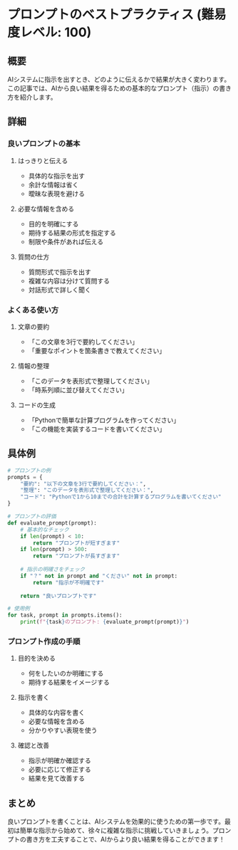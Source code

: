 # プロンプトのベストプラクティス (難易度レベル: 100)

## 概要
AIシステムに指示を出すとき、どのように伝えるかで結果が大きく変わります。この記事では、AIから良い結果を得るための基本的なプロンプト（指示）の書き方を紹介します。

## 詳細
### 良いプロンプトの基本
1. はっきりと伝える
   - 具体的な指示を出す
   - 余計な情報は省く
   - 曖昧な表現を避ける

2. 必要な情報を含める
   - 目的を明確にする
   - 期待する結果の形式を指定する
   - 制限や条件があれば伝える

3. 質問の仕方
   - 質問形式で指示を出す
   - 複雑な内容は分けて質問する
   - 対話形式で詳しく聞く

### よくある使い方
1. 文章の要約
   - 「この文章を3行で要約してください」
   - 「重要なポイントを箇条書きで教えてください」

2. 情報の整理
   - 「このデータを表形式で整理してください」
   - 「時系列順に並び替えてください」

3. コードの生成
   - 「Pythonで簡単な計算プログラムを作ってください」
   - 「この機能を実装するコードを書いてください」

## 具体例
```python
# プロンプトの例
prompts = {
    "要約": "以下の文章を3行で要約してください：",
    "整理": "このデータを表形式で整理してください：",
    "コード": "Pythonで1から10までの合計を計算するプログラムを書いてください"
}

# プロンプトの評価
def evaluate_prompt(prompt):
    # 基本的なチェック
    if len(prompt) < 10:
        return "プロンプトが短すぎます"
    if len(prompt) > 500:
        return "プロンプトが長すぎます"
    
    # 指示の明確さをチェック
    if "？" not in prompt and "ください" not in prompt:
        return "指示が不明確です"
    
    return "良いプロンプトです"

# 使用例
for task, prompt in prompts.items():
    print(f"{task}のプロンプト: {evaluate_prompt(prompt)}")
```

### プロンプト作成の手順
1. 目的を決める
   - 何をしたいのか明確にする
   - 期待する結果をイメージする

2. 指示を書く
   - 具体的な内容を書く
   - 必要な情報を含める
   - 分かりやすい表現を使う

3. 確認と改善
   - 指示が明確か確認する
   - 必要に応じて修正する
   - 結果を見て改善する

## まとめ
良いプロンプトを書くことは、AIシステムを効果的に使うための第一歩です。最初は簡単な指示から始めて、徐々に複雑な指示に挑戦していきましょう。プロンプトの書き方を工夫することで、AIからより良い結果を得ることができます！ 

